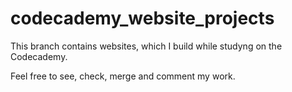 # codecademy_website_projects

This branch contains websites, which I build while studyng on the Codecademy.

Feel free to see, check, merge and comment my work.
